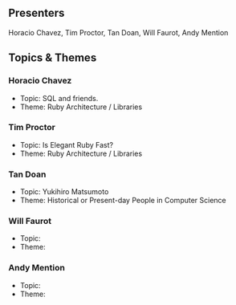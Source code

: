 ## Presenters

Horacio Chavez, Tim Proctor, Tan Doan, Will Faurot, Andy Mention

## Topics & Themes

### Horacio Chavez

* Topic: SQL and friends. 
* Theme: Ruby Architecture / Libraries

### Tim Proctor

* Topic: Is Elegant Ruby Fast?
* Theme: Ruby Architecture / Libraries

### Tan Doan

* Topic: Yukihiro Matsumoto
* Theme: Historical or Present-day People in Computer Science

### Will Faurot

* Topic:
* Theme:

### Andy Mention

* Topic:
* Theme:
